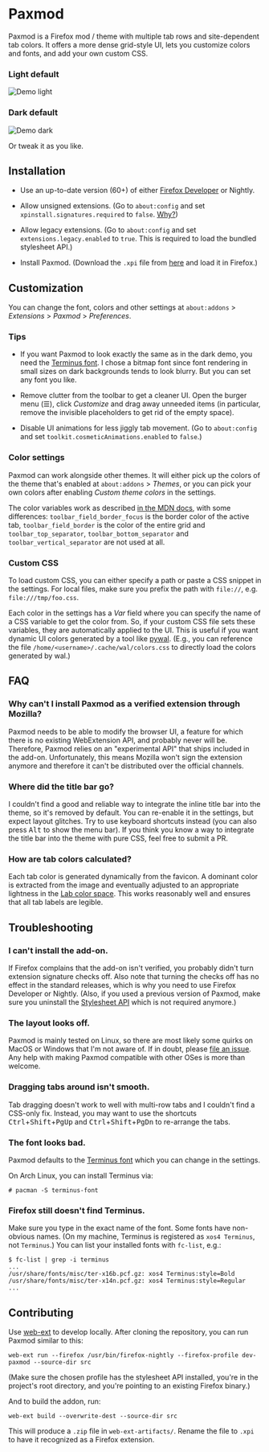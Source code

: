 
# Paxmod

Paxmod is a Firefox mod / theme with multiple tab rows and site-dependent tab colors. It offers a more dense grid-style UI, lets you customize colors and fonts, and add your own custom CSS.

### Light default

![Demo light](https://i.imgur.com/p0lOtuV.png)

### Dark default

![Demo dark](https://i.imgur.com/t3JdTp1.gif)


Or tweak it as you like.


## Installation

- Use an up-to-date version (60+) of either [Firefox Developer](https://www.mozilla.org/en-US/firefox/developer/) or Nightly.

- Allow unsigned extensions. (Go to `about:config` and set `xpinstall.signatures.required` to `false`. [Why?](#why-cant-i-install-paxmod-as-a-verified-extension-through-mozilla))

- Allow legacy extensions. (Go to `about:config` and set `extensions.legacy.enabled` to `true`. This is required to load the bundled stylesheet API.)

- Install Paxmod. (Download the `.xpi` file from [here](https://github.com/numirias/paxmod/releases/latest) and load it in Firefox.)


## Customization

You can change the font, colors and other settings at `about:addons` > *Extensions* > *Paxmod* > *Preferences*.

### Tips

- If you want Paxmod to look exactly the same as in the dark demo, you need the [Terminus font](http://terminus-font.sourceforge.net/). I chose a bitmap font since font rendering in small sizes on dark backgrounds tends to look blurry. But you can set any font you like.

- Remove clutter from the toolbar to get a cleaner UI. Open the burger menu (☰), click *Customize* and drag away unneeded items (in particular, remove the invisible placeholders to get rid of the empty space).

- Disable UI animations for less jiggly tab movement. (Go to `about:config` and set `toolkit.cosmeticAnimations.enabled` to `false`.)

### Color settings

Paxmod can work alongside other themes. It will either pick up the colors of the theme that's enabled at `about:addons` > *Themes*, or you can pick your own colors after enabling *Custom theme colors* in the settings.

The color variables work as described [in the MDN docs](https://developer.mozilla.org/en-US/Add-ons/WebExtensions/manifest.json/theme#colors), with some differences: `toolbar_field_border_focus` is the border color of the active tab, `toolbar_field_border` is the color of the entire grid and `toolbar_top_separator`, `toolbar_bottom_separator` and `toolbar_vertical_separator` are not used at all.

### Custom CSS

To load custom CSS, you can either specify a path or paste a CSS snippet in the settings. For local files, make sure you prefix the path with `file://`, e.g. `file:///tmp/foo.css`.

Each color in the settings has a *Var* field where you can specify the name of a CSS variable to get the color from. So, if your custom CSS file sets these variables, they are automatically applied to the UI. This is useful if you want dynamic UI colors generated by a tool like [pywal](https://github.com/dylanaraps/pywal). (E.g., you can reference the file `/home/<username>/.cache/wal/colors.css` to directly load the colors generated by wal.)


## FAQ

### Why can't I install Paxmod as a verified extension through Mozilla?

Paxmod needs to be able to modify the browser UI, a feature for which there is no existing WebExtension API, and probably never will be. Therefore, Paxmod relies on an "experimental API" that ships included in the add-on. Unfortunately, this means Mozilla won't sign the extension anymore and therefore it can't be distributed over the official channels.

### Where did the title bar go?

I couldn't find a good and reliable way to integrate the inline title bar into the theme, so it's removed by default. You can re-enable it in the settings, but expect layout glitches. Try to use keyboard shortcuts instead (you can also press <kbd>Alt</kbd> to show the menu bar). If you think you know a way to integrate the title bar into the theme with pure CSS, feel free to submit a PR.

### How are tab colors calculated?

Each tab color is generated dynamically from the favicon. A dominant color is extracted from the image and eventually adjusted to an appropriate lightness in the [Lab color space](https://en.wikipedia.org/wiki/Lab_color_space). This works reasonably well and ensures that all tab labels are legible.

## Troubleshooting

### I can't install the add-on.

If Firefox complains that the add-on isn't verified, you probably didn't turn extension signature checks off. Also note that turning the checks off has no effect in the standard releases, which is why you need to use Firefox Developer or Nightly. (Also, if you used a previous version of Paxmod, make sure you uninstall the [Stylesheet API](https://github.com/numirias/stylesheet-api-experiment) which is not required anymore.)

### The layout looks off.

Paxmod is mainly tested on Linux, so there are most likely some quirks on MacOS or Windows that I'm not aware of. If in doubt, please [file an issue](https://github.com/numirias/paxmod/issues/new). Any help with making Paxmod compatible with other OSes is more than welcome.

### Dragging tabs around isn't smooth.

Tab dragging doesn't work to well with multi-row tabs and I couldn't find a CSS-only fix. Instead, you may want to use the shortcuts <kbd>Ctrl</kbd>+<kbd>Shift</kbd>+<kbd>PgUp</kbd> and <kbd>Ctrl</kbd>+<kbd>Shift</kbd>+<kbd>PgDn</kbd> to re-arrange the tabs.

### The font looks bad.

Paxmod defaults to the [Terminus font](http://terminus-font.sourceforge.net/) which you can change in the settings.

On Arch Linux, you can install Terminus via:

    # pacman -S terminus-font

### Firefox still doesn't find Terminus.

Make sure you type in the exact name of the font. Some fonts have non-obvious names. (On my machine, Terminus is registered as `xos4 Terminus`, not `Terminus`.) You can list your installed fonts with `fc-list`, e.g.:

    $ fc-list | grep -i terminus
    ...
    /usr/share/fonts/misc/ter-x16b.pcf.gz: xos4 Terminus:style=Bold
    /usr/share/fonts/misc/ter-x14n.pcf.gz: xos4 Terminus:style=Regular
    ...

## Contributing

Use [web-ext](https://developer.mozilla.org/en-US/Add-ons/WebExtensions/Getting_started_with_web-ext) to develop locally. After cloning the repository, you can run Paxmod similar to this:

    web-ext run --firefox /usr/bin/firefox-nightly --firefox-profile dev-paxmod --source-dir src

(Make sure the chosen profile has the stylesheet API installed, you're in the project's root directory, and you're pointing to an existing Firefox binary.)

And to build the addon, run:

    web-ext build --overwrite-dest --source-dir src 

This will produce a `.zip` file in `web-ext-artifacts/`. Rename the file to `.xpi` to have it recognized as a Firefox extension.

